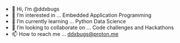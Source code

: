 - 👋 Hi, I’m @ddxbugs
- 👀 I’m interested in ... Embedded Application Programming
- 🌱 I’m currently learning ... Python Data Science 
- 💞️ I’m looking to collaborate on ... Code challenges and Hackathons
- 📫 How to reach me ... ddxbugs@proton.me

<!---
ddxbugs/ddxbugs is a ✨ special ✨ repository because its `README.md` (this file) appears on your GitHub profile.
You can click the Preview link to take a look at your changes.
--->
